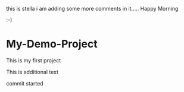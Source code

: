 this is stella i am adding some more comments in it.....
Happy Morning

:-) 
# My-Demo-Project
This is my first project

This is additional text

commit started






